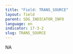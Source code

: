 ```yaml
---
title: "Field: TRANS_SOURCE"
layout: field
parent: SDG_INDICATOR_INFO
language: en
indicator: 17-3-2
slug: TRANS_SOURCE
---
```

NA